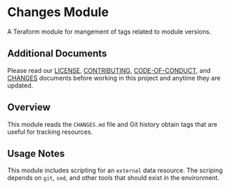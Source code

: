 # Changes Module
A Teraform module for mangement of tags related to module versions.

## Additional Documents
Please read our [LICENSE][lice], [CONTRIBUTING][cont], [CODE-OF-CONDUCT][code],
and [CHANGES][chge] documents before working in this project and anytime they
are updated.

## Overview
This module reads the `CHANGES.md` file and Git history obtain tags that are
useful for tracking resources.

## Usage Notes
This module includes scripting for an `external` data resource.  The scriping
depends on `git`, `sed`, and other tools that should exist in the environment.

[chge]: ./CHANGES.md
[code]: ./CODE-OF-CONDUCT.md
[cont]: ./CONTRIBUTING.md
[lice]: ./LICENSE.md
